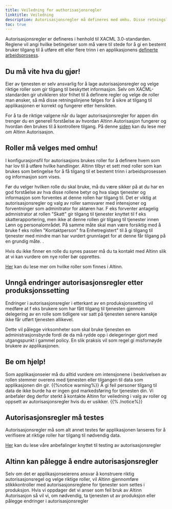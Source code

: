 ```yaml
---
title: Veiledning for authorisasjonsregler
linktitle: Veiledning 
description: Autorisasjonsregler må defineres med omhu. Disse retningslinjene forteller hva applikasjonseier må vurdere før autorisasjonsregler settes for en applikasjon
toc: true
---
```


Autorisasjonsregler er defineres i henhold til XACML 3.0-standarden. Reglene vil angi hvilke betingelser som må være til stede for å gi
en bestemt bruker tilgang til å utføre ett eller flere trinn i en applikasjonens [definerte arbeidsprosess](/app/development/configuration/process/).

## Du må vite hva du gjør!
Eier av tjenesten er selv ansvarlig for å lage autorisasjonsregler og velge riktige roller som gir tilgang til beskyttet informasjon. 
Selv om XACML-standarden gir utvikleren stor frihet til å definere regler og velge de roller man ønsker, så må disse retningslinjene følges for å sikre at
tilgang til applikasjonen er korrekt og fungerer etter hensikten.

For å ta de riktige valgene når du lager autorisasjonsregler for appen din trenger du en generell forståelse av hvordan Altinn Autorisasjon fungerer og hvordan den brukes til å kontrollere tilgang.
På denne [siden](https://altinn.github.io/docs/utviklingsguider/styring-av-tilgang/for-tjenesteeier/) kan du lese mer om Altinn Autorisasjon.

## Roller må velges med omhu!
I konfigurasjonsfil for autorisasjons brukes roller for å definere hvem som har lov til å utføre hvilke handlinger.
Altinn tilbyr et sett med roller som kan brukes som betingelse for å få tilgang til et bestemt trinn i arbeidsprosessen og informasjon som vises.

Før du velger hvilken rolle du skal bruke, må du være sikker på at du har en god forståelse av hva disse rollene betyr og hva slags tjenester og informasjon som forventes at denne rollen har tilgang til.
Det er viktig at autorisasjonsregler og valg av roller samsvarer med intensjoner og forventninger som adminitrator for aktøren har. 
F eks forventer antagelig admnistrator at rollen "Skatt" gir tilgang til tjenester knyttet til f eks skatterapportering, men ikke at denne rollen gir tilgang til tjenester innen Lønn og personalområdet. 
På samme måte skal man være forsiktig med å bruke f eks rollen "Kontaktperson" fra Enhetregistert" til å gi tilgang til tjenester med mindre man har vurdert grunnlaget for at denne får tilgang på en grundig måte. . 

Hvis du ikke finner en rolle du synes passer må du ta kontakt med Altinn slik at vi kan vurdere om nye roller bør opprettes.

[Her](roles_and_rights) kan du lese mer om hvilke roller som finnes i Altinn. 

## Unngå endringer autorisasjonsregler etter produksjonssetting
Endringer i autorisasjonsregler i etterkant av en produksjonssetting vil medføre at f eks brukere som har fått tilgang til tjenesten gjennom delegering av en rolle som tidligere var satt på tjenesten senere kanskje ikke får utført tjenesten allikevel.

Dette vil pålegge virksomheter som skal bruke tjenesten en administrasjonsbyrde fordi de da må rydde opp i delegeringer gjort med utgangspunkt i gammel policy. En slik praksis vil som regel gi misfornøyde brukere av applikasjonen. 

## Be om hjelp!
Som applikasjonseier må du alltid vurdere om intensjonene i beskrivelsen av rollen stemmer overens med tjenesten eller tilgangen til data som applikasjonen din gir.
{{%notice warning%}}
Å gi feil personer tilgang til data de ikke burde ha er ingen god markedsføring for tjenesten din. Vi anbefaler deg derfor sterkt å kontakte Altinn for veiledning i valg av roller og oppsett av autorisasjonsregler hvis du er usikker.
{{% /notice%}}

## Autorisasjonsregler må testes
Autorisasjonsregler må som alt annet testes før applikasjonen lanseres for å verifisere at riktige roller har tilgang til nødvendig data.

[Her](test_authorization_application) kan du lese våre anbefalinger knyttet til testing av autorisasjonsregler


## Altinn kan pålegge å endre autorisasjonsregler
Selv om det er applikasjonseierens ansvar å konstruere riktig autorisasjonsregel og velge riktige roller, vil Altinn gjennomføre stikkkontroller med autorisasjonsreglene for tjenester som settes i produksjon.
Hvis vi oppdager det vi anser som feil bruk av Altinn Autorisasjon så vil vi, om nødvendig, ta tjenesten ut av produksjon eller pålegge endringer i autorisasjonsregler

